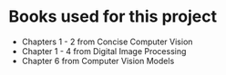 # Books used for this project

   * Chapters 1 - 2 from Concise Computer Vision
   * Chapter 1 - 4 from Digital Image Processing
   * Chapter 6 from Computer Vision Models


